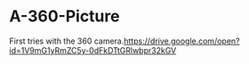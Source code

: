 # A-360-Picture
First tries with the 360 camera.https://drive.google.com/open?id=1V9mG1yRmZC5y-0dFkDTtGRlwbpr32kGV
